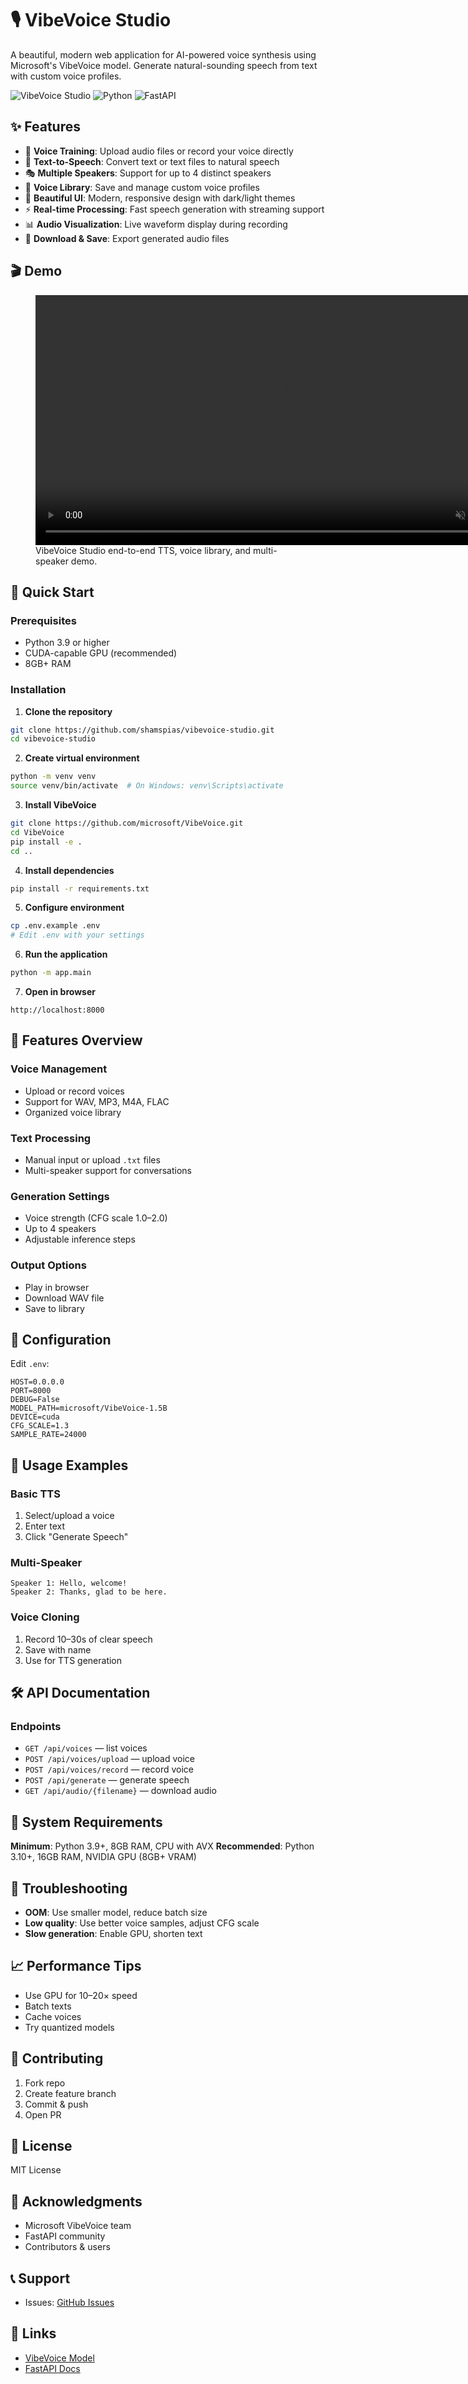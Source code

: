 # 🎙️ VibeVoice Studio

A beautiful, modern web application for AI-powered voice synthesis using Microsoft's VibeVoice model. Generate natural-sounding speech from text with custom voice profiles.

![VibeVoice Studio](https://img.shields.io/badge/VibeVoice-Studio-purple?style=for-the-badge&logo=microphone)
![Python](https://img.shields.io/badge/Python-3.9+-blue?style=for-the-badge&logo=python)
![FastAPI](https://img.shields.io/badge/FastAPI-Modern-green?style=for-the-badge&logo=fastapi)

## ✨ Features

- 🎤 **Voice Training**: Upload audio files or record your voice directly  
- 📝 **Text-to-Speech**: Convert text or text files to natural speech  
- 🎭 **Multiple Speakers**: Support for up to 4 distinct speakers  
- 💾 **Voice Library**: Save and manage custom voice profiles  
- 🎨 **Beautiful UI**: Modern, responsive design with dark/light themes  
- ⚡ **Real-time Processing**: Fast speech generation with streaming support  
- 📊 **Audio Visualization**: Live waveform display during recording  
- 💾 **Download & Save**: Export generated audio files  

## 🎬 Demo

<figure>
  <video controls playsinline muted width="800">
    <source src="assets/demo/vibevoice-demo.mp4" type="video/mp4" />
    Your browser does not support the video tag.
    Here’s a <a href="assets/demo/vibevoice-demo.mp4">direct link to the video</a>.
  </video>
  <figcaption>VibeVoice Studio end-to-end TTS, voice library, and multi-speaker demo.</figcaption>
</figure>


## 🚀 Quick Start

### Prerequisites
- Python 3.9 or higher  
- CUDA-capable GPU (recommended)  
- 8GB+ RAM  

### Installation

1. **Clone the repository**
```bash
git clone https://github.com/shamspias/vibevoice-studio.git
cd vibevoice-studio
````

2. **Create virtual environment**

```bash
python -m venv venv
source venv/bin/activate  # On Windows: venv\Scripts\activate
```

3. **Install VibeVoice**

```bash
git clone https://github.com/microsoft/VibeVoice.git
cd VibeVoice
pip install -e .
cd ..
```

4. **Install dependencies**

```bash
pip install -r requirements.txt
```

5. **Configure environment**

```bash
cp .env.example .env
# Edit .env with your settings
```

6. **Run the application**

```bash
python -m app.main
```

7. **Open in browser**

```
http://localhost:8000
```

## 🎨 Features Overview

### Voice Management

* Upload or record voices
* Support for WAV, MP3, M4A, FLAC
* Organized voice library

### Text Processing

* Manual input or upload `.txt` files
* Multi-speaker support for conversations

### Generation Settings

* Voice strength (CFG scale 1.0–2.0)
* Up to 4 speakers
* Adjustable inference steps

### Output Options

* Play in browser
* Download WAV file
* Save to library

## 🔧 Configuration

Edit `.env`:

```env
HOST=0.0.0.0
PORT=8000
DEBUG=False
MODEL_PATH=microsoft/VibeVoice-1.5B
DEVICE=cuda
CFG_SCALE=1.3
SAMPLE_RATE=24000
```

## 🎯 Usage Examples

### Basic TTS

1. Select/upload a voice
2. Enter text
3. Click "Generate Speech"

### Multi-Speaker

```text
Speaker 1: Hello, welcome!
Speaker 2: Thanks, glad to be here.
```

### Voice Cloning

1. Record 10–30s of clear speech
2. Save with name
3. Use for TTS generation

## 🛠️ API Documentation

### Endpoints

* `GET /api/voices` — list voices
* `POST /api/voices/upload` — upload voice
* `POST /api/voices/record` — record voice
* `POST /api/generate` — generate speech
* `GET /api/audio/{filename}` — download audio

## 🚦 System Requirements

**Minimum**: Python 3.9+, 8GB RAM, CPU with AVX
**Recommended**: Python 3.10+, 16GB RAM, NVIDIA GPU (8GB+ VRAM)

## 🐛 Troubleshooting

* **OOM**: Use smaller model, reduce batch size
* **Low quality**: Use better voice samples, adjust CFG scale
* **Slow generation**: Enable GPU, shorten text

## 📈 Performance Tips

* Use GPU for 10–20× speed
* Batch texts
* Cache voices
* Try quantized models

## 🤝 Contributing

1. Fork repo
2. Create feature branch
3. Commit & push
4. Open PR

## 📄 License

MIT License

## 🙏 Acknowledgments

* Microsoft VibeVoice team
* FastAPI community
* Contributors & users

## 📞 Support

* Issues: [GitHub Issues](https://github.com/shamspias/vibevoice-app/issues)

## 🔗 Links

* [VibeVoice Model](https://github.com/microsoft/VibeVoice)
* [FastAPI Docs](https://fastapi.tiangolo.com)
